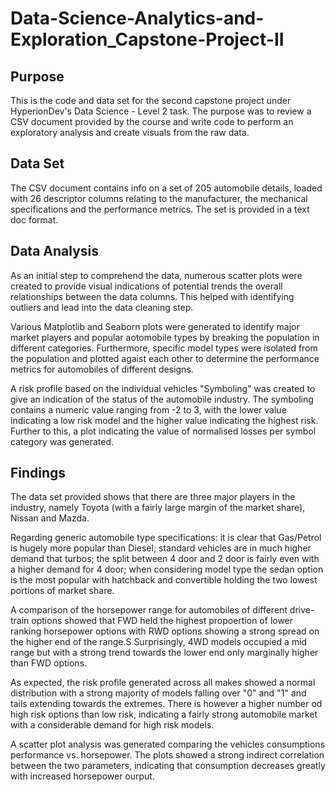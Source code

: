 # Data-Science-Analytics-and-Exploration_Capstone-Project-II

## Purpose
This is the code and data set for the second capstone project under HyperionDev's Data Science - Level 2 task. The purpose was to review a CSV document provided by the course and write code to perform an exploratory analysis and create visuals from the raw data.

## Data Set
The CSV document contains info on a set of 205 automobile details, loaded with 26 descriptor columns relating to the manufacturer, the mechanical specifications and the performance metrics. The set is provided in a text doc format. 

## Data Analysis
As an initial step to comprehend the data, numerous scatter plots were created to provide visual indications of potential trends the overall relationships between the data columns. This helped with identifying outliers and lead into the data cleaning step. 

Various Matplotlib and Seaborn plots were generated to identify major market players and popular aotomobile types by breaking the population in different categories. Furthermore, specific model types were isolated from the population and plotted agaist each other to determine the performance metrics for automobiles of different designs. 

A risk profile based on the individual vehicles "Symboling" was created to give an indication of the status of the automobile industry. The symboling contains a numeric value ranging from -2 to 3, with the lower value indicating a low risk model and the higher value indicating the highest risk. Further to this, a plot indicating the value of normalised losses per symbol category was generated. 

## Findings
The data set provided shows that there are three major players in the industry, namely Toyota (with a fairly large margin of the market share), Nissan and Mazda. 

Regarding generic automobile type specifications: it is clear that Gas/Petrol is hugely more popular than Diesel; standard vehicles are in much higher demand that turbos; the split between 4 door and 2 door is fairly even with a higher demand for 4 door; when considering model type the sedan option is the most popular with hatchback and convertible holding the two lowest portions of market share. 

A comparison of the horsepower range for automobiles of different drive-train options showed that FWD held the highest propoertion of lower ranking horsepower options with RWD options showing a strong spread on the higher end of the range.S  Surprisingly, 4WD models occupied a mid range but with a strong trend towards the lower end only marginally higher than FWD options.

As expected, the risk profile generated across all makes showed a normal distribution with a strong majority of models falling over "0" and "1" and tails extending towards the extremes. There is however a higher number od high risk options than low risk, indicating a fairly strong automobile market with a considerable demand for high risk models.

A scatter plot analysis was generated comparing the vehicles consumptions performance vs. horsepower. The plots showed a strong indirect correlation between the two parameters, indicating that consumption decreases greatly with increased horsepower ourput. 
